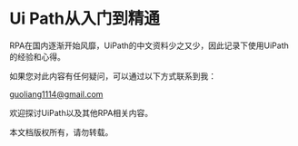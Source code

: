 # Ui Path从入门到精通

RPA在国内逐渐开始风靡，UiPath的中文资料少之又少，因此记录下使用UiPath的经验和心得。

如果您对此内容有任何疑问，可以通过以下方式联系到我：

   guoliang1114@gmail.com

欢迎探讨UiPath以及其他RPA相关内容。



本文档版权所有，请勿转载。

